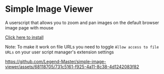 # Simple Image Viewer

A userscript that allows you to zoom and pan images on the default browser image page with mouse

[Click here to install](https://github.com/Legend-Master/simple-image-viewer/raw/main/simple_image_viewer.user.js)

Note: To make it work on file URLs you need to toggle `Allow access to file URLs` on your user script manager's extension settings

https://github.com/Legend-Master/simple-image-viewer/assets/68118705/731c5161-f925-4a11-8c38-4d1242083f82
